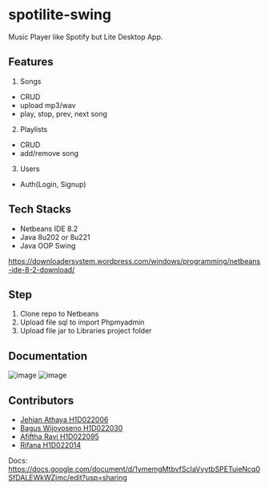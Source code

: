 # spotilite-swing

Music Player like Spotify but Lite Desktop App.

## Features
1. Songs
- CRUD
- upload mp3/wav
- play, stop, prev, next song
2. Playlists
- CRUD
- add/remove song
3. Users
- Auth(Login, Signup)

## Tech Stacks
- Netbeans IDE 8.2 
- Java 8u202 or 8u221
- Java OOP Swing

https://downloadersystem.wordpress.com/windows/programming/netbeans-ide-8-2-download/

## Step
1. Clone repo to Netbeans
2. Upload file sql to import Phpmyadmin
3. Upload file jar to Libraries project folder

## Documentation
![image](https://github.com/jehianth/spotilite-swing/assets/55863992/dcab3d0d-09f0-4a8a-bed3-18029ffdaa4c)
![image](https://github.com/jehianth/spotilite-swing/assets/55863992/9efe53b6-bacd-40a4-987d-a0a7ccbfa310)

## Contributors
- <a href="https://github.com/jehianth">Jehian Athaya H1D022006</a>
- <a href="https://github.com/bagusws17">Bagus Wijoyoseno H1D022030</a>
- <a href="https://github.com/KangJ0n0">Afiftha Ravi H1D022095</a>
- <a href="https://github.com/">Rifana H1D022014</a>

Docs: https://docs.google.com/document/d/1ymemgMtbvfScIaVvytbSPETuieNcq0SfDALEWkWZjmc/edit?usp=sharing
